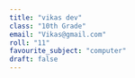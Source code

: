 ```yaml
---
title: "vikas dev"
class: "10th Grade"
email: "Vikas@gmail.com"
roll: "11"
favourite_subject: "computer"
draft: false
---
```


